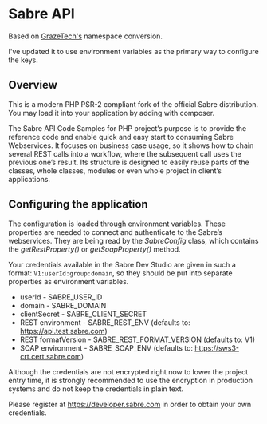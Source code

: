 # Sabre API
Based on [GrazeTech's](https://github.com/grazetech/SabreAPI) namespace conversion.

I've updated it to use environment variables as the primary way to configure the keys.


## Overview
This is a modern PHP PSR-2 compliant fork of the official Sabre distribution. You may load it into your application by adding with composer.

The Sabre API Code Samples for PHP project’s purpose is to provide the reference code and enable quick and easy start to consuming Sabre Webservices. It focuses on business case usage, so it shows how to chain several REST calls into a workflow, where the subsequent call uses the previous one’s result. Its structure is designed to easily reuse parts of the classes, whole classes, modules or even whole project in client’s applications.
## Configuring the application
The configuration is loaded through environment variables. These properties are needed to connect and authenticate to the Sabre’s webservices. They are being read by the *SabreConfig* class, which contains the *getRestProperty()*  or *getSoapProperty()* method.

Your credentials available in the Sabre Dev Studio are given in such a format: `V1:userId:group:domain`, so they should be put into separate properties as environment variables.

* userId - SABRE_USER_ID
* domain - SABRE_DOMAIN
* clientSecret - SABRE_CLIENT_SECRET
* REST environment - SABRE_REST_ENV (defaults to: https://api.test.sabre.com)
* REST formatVersion - SABRE_REST_FORMAT_VERSION (defaults to: V1)
* SOAP environment - SABRE_SOAP_ENV (defaults to: https://sws3-crt.cert.sabre.com)

Although the credentials are not encrypted right now to lower the project entry time, it is strongly recommended to use the encryption in production systems and do not keep the credentials in plain text.

Please register at https://developer.sabre.com in order to obtain your own credentials.
